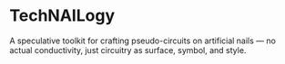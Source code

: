 # TechNAILogy
A speculative toolkit for crafting pseudo-circuits on artificial nails — no actual conductivity, just circuitry as surface, symbol, and style.
